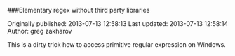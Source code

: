 ###Elementary regex without third party libraries

Originally published: 2013-07-13 12:58:13
Last updated: 2013-07-13 12:58:14
Author: greg zakharov

This is a dirty trick how to access primitive regular expression on Windows.